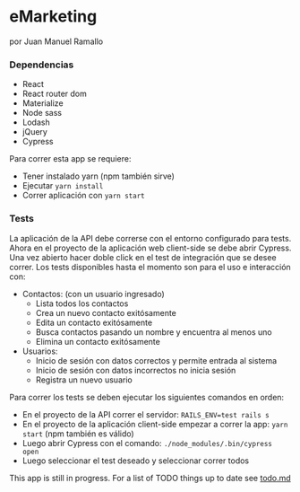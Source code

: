 # eMarketing
por Juan Manuel Ramallo

### Dependencias
* React
* React router dom
* Materialize
* Node sass
* Lodash
* jQuery
* Cypress

Para correr esta app se requiere:

- Tener instalado yarn (npm también sirve)
- Ejecutar `yarn install`
- Correr aplicación con `yarn start`

### Tests
La aplicación de la API debe correrse con el entorno configurado para tests.
Ahora en el proyecto de la aplicación web client-side se debe abrir Cypress.
Una vez abierto hacer doble click en el test de integración que se desee correr.
Los tests disponibles hasta el momento son para el uso e interacción con:

  * Contactos: (con un usuario ingresado)
    * Lista todos los contactos
    * Crea un nuevo contacto exitósamente
    * Edita un contacto exitósamente
    * Busca contactos pasando un nombre y encuentra al menos uno
    * Elimina un contacto exitósamente
  * Usuarios:
    * Inicio de sesión con datos correctos y permite entrada al sistema
    * Inicio de sesión con datos incorrectos no inicia sesión
    * Registra un nuevo usuario

Para correr los tests se deben ejecutar los siguientes comandos en orden:

  * En el proyecto de la API correr el servidor: `RAILS_ENV=test rails s`
  * En el proyecto de la aplicación client-side empezar a correr la app: `yarn start` (npm también es válido)
  * Luego abrir Cypress con el comando: `./node_modules/.bin/cypress open`
  * Luego seleccionar el test deseado y seleccionar correr todos


This app is still in progress. For a list of TODO things up to date see [todo.md](TODO.md)